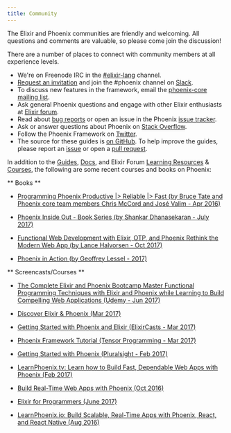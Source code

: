 ```yaml
---
title: Community
---
```


The Elixir and Phoenix communities are friendly and welcoming. All questions and comments are valuable, so please come join the discussion!

There are a number of places to connect with community members at all experience levels.

* We're on Freenode IRC in the [\#elixir-lang](http://webchat.freenode.net/?channels=elixir-lang) channel.
* [Request an invitation](https://elixir-slackin.herokuapp.com/) and join the #phoenix channel on [Slack](https://elixir-lang.slack.com).
* To discuss new features in the framework, email the [phoenix-core mailing list](http://groups.google.com/group/phoenix-core).
* Ask general Phoenix questions and engage with other Elixir enthusiasts at [Elixir forum](https://elixirforum.com/).
* Read about [bug reports](https://github.com/phoenixframework/phoenix/blob/master/CONTRIBUTING.md#bug-reports) or open an issue in the Phoenix [issue tracker](https://github.com/phoenixframework/phoenix/issues).
* Ask or answer questions about Phoenix on [Stack Overflow](http://stackoverflow.com/questions/tagged/phoenix-framework).
* Follow the Phoenix Framework on [Twitter](https://twitter.com/elixirphoenix).
* The source for these guides is [on GitHub](https://github.com/phoenixframework/phoenix_guides). To help improve the guides, please report an [issue](https://github.com/phoenixframework/phoenix_guides/issues) or open a [pull request](https://github.com/phoenixframework/phoenix_guides/pulls).

In addition to the [Guides](https://hexdocs.pm/phoenix/overview.html), [Docs](https://hexdocs.pm/phoenix/Phoenix.html), and Elixir Forum [Learning Resources](https://elixirforum.com/c/learning-resources) & [Courses](https://elixirforum.com/c/learning-resources/courses), the following are some recent courses and books on Phoenix:


** Books **

* [Programming Phoenix Productive |> Reliable |> Fast (by Bruce Tate and Phoenix core team members Chris McCord and José Valim - Apr 2016)](https://pragprog.com/book/phoenix/programming-phoenix)

* [Phoenix Inside Out - Book Series (by Shankar Dhanasekaran - July 2017)](https://shankardevy.com/phoenix-book/)

* [Functional Web Development with Elixir, OTP, and Phoenix Rethink the Modern Web App (by Lance Halvorsen - Oct 2017)](https://pragprog.com/book/lhelph/functional-web-development-with-elixir-otp-and-phoenix)

* [Phoenix in Action (by Geoffrey Lessel - 2017)](https://manning.com/books/phoenix-in-action)

** Screencasts/Courses **

* [The Complete Elixir and Phoenix Bootcamp Master Functional Programming Techniques with Elixir and Phoenix while Learning to Build Compelling Web Applications (Udemy - Jun 2017)](https://www.udemy.com/the-complete-elixir-and-phoenix-bootcamp-and-tutorial/)

* [Discover Elixir & Phoenix (Mar 2017)](https://www.ludu.co/course/discover-elixir-phoenix)

* [Getting Started with Phoenix and Elixir (ElixirCasts - Mar 2017)](https://www.youtube.com/watch?v=THUG8J3xSYw&list=PLtTtLKRL6UYGxOHToRYnXBynon5plZ7Jd)

* [Phoenix Framework Tutorial (Tensor Programming - Mar 2017)](https://www.youtube.com/watch?v=irDC1nWKhZ8&index=6&list=PLJbE2Yu2zumAgKjSPyFtvYjP5LqgzafQq)

* [Getting Started with Phoenix (Pluralsight - Feb 2017)](https://www.pluralsight.com/courses/phoenix-getting-started)

* [LearnPhoenix.tv: Learn how to Build Fast, Dependable Web Apps with Phoenix (Feb 2017)](https://www.learnphoenix.tv/)

* [Build Real-Time Web Apps with Phoenix (Oct 2016)](https://pragprog.com/screencast/v-bhphnx/build-real-time-web-apps-with-phoenix)

* [Elixir for Programmers (June 2017)](https://codestool.coding-gnome.com/courses/elixir-for-programmers)

* [LearnPhoenix.io: Build Scalable, Real-Time Apps with Phoenix, React, and React Native (Aug 2016)](https://www.learnphoenix.io/)
